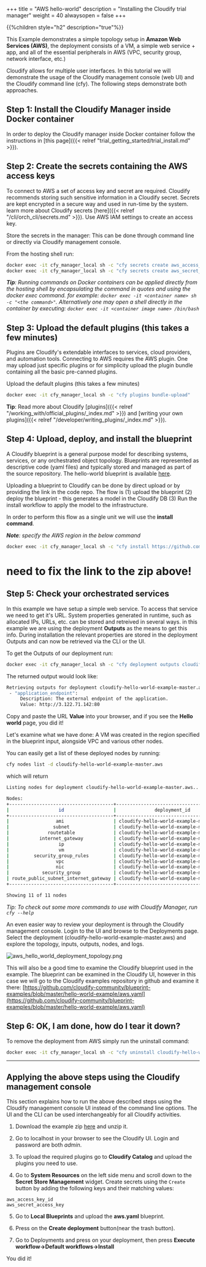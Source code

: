 +++
title = "AWS hello-world"
description = "Installing the Cloudify trial manager"
weight = 40
alwaysopen = false
+++

{{%children style="h2" description="true"%}}


This Example demonstrates a simple topology setup in **Amazon Web Services (AWS)**, the deployment consists of a VM, a simple web service + app, and all of the essential peripherals in AWS (VPC, security group, network interface, etc.)

Cloudify allows for multiple user interfaces. In this tutorial we will demonstrate the usage of the Cloudify management console (web UI) and the Cloudify command line (cfy). The following steps demonstrate both approaches.


## Step 1: Install the Cloudify Manager inside Docker container

In order to deploy the Cloudify manager inside Docker container follow the instructions in [this page]({{< relref "trial_getting_started/trial_install.md" >}}).


## Step 2: Create the secrets containing the AWS access keys

To connect to AWS a set of access key and secret are required. Cloudify recommends storing such sensitive information in a Cloudify secret. Secrets are kept encrypted in a secure way and used in run-time by the system. learn more about Cloudify secrets [here]({{< relref "/cli/orch_cli/secrets.md" >}}).
Use AWS IAM settings to create an access key.

Store the secrets in the manager:
This can be done through command line or directly via Cloudify management console.

From the hosting shell run:
```bash
docker exec -it cfy_manager_local sh -c "cfy secrets create aws_access_key_id --secret-string <value>"
docker exec -it cfy_manager_local sh -c "cfy secrets create aws_secret_access_key --secret-string <value>"
```

_**Tip**: Running commands on Docker containers can be applied directly from the hosting shell by encapsulating the command in quotes and using the docker exec command. for example: `docker exec -it <container name> sh -c "<the command>"`.  Alternatively one may open a shell directly in the container by executing: `docker exec -it <container image name> /bin/bash`_

## Step 3: Upload the default plugins (this takes a few minutes)

Plugins are Cloudify's extendable interfaces to services, cloud providers, and automation tools. Connecting to AWS requires the AWS plugin. One may upload just specific plugins or for simplicity upload the plugin bundle containing all the basic pre-canned plugins.

Upload the default plugins (this takes a few minutes)
```bash
docker exec -it cfy_manager_local sh -c "cfy plugins bundle-upload"
```
**Tip**: Read more about Cloudify [plugins]({{< relref "/working_with/official_plugins/_index.md" >}}) and [writing your own plugins]({{< relref "/developer/writing_plugins/_index.md" >}}). 

## Step 4: Upload, deploy, and install the blueprint

A Cloudify blueprint is a general purpose model for describing systems, services, or any orchestrated object topology. Blueprints are represented as descriptive code (yaml files) and typically stored and managed as part of the source repository. The hello-world blueprint is available [here](https://github.com/cloudify-community/blueprint-examples/blob/master/hello-world-example/aws.yaml).

Uploading a blueprint to Cloudify can be done by direct upload or by providing the link in the code repo. The flow is (1) upload the blueprint (2) deploy the blueprint - this generates a model in the Cloudify DB (3) Run the install workflow to apply the model to the infrastructure.

In order to perform this flow as a single unit we will use the **install command**. 


_**Note**: specify the AWS region in the below command_

```bash
docker exec -it cfy_manager_local sh -c "cfy install https://github.com/cloudify-cosmo/cloudify-hello-world-example/archive/master.zip -n aws.yaml -i aws_region_name=<AWS_REGION_NAME>"
```
# need to fix the link to the zip above!


## Step 5: Check your orchestrated services

In this example we  have setup a simple web service. To access that service we need to get it's URL.
System properties generated in runtime, such as allocated IPs, URLs, etc. can be stored and retreived in several ways. in this example we are using the deployment **Outputs** as the means to get this info. During installation the relevant properties are stored in the deployment Outputs and can now be retrieved via the CLI or the UI.

To get the Outputs of our deployment run:
```bash
docker exec -it cfy_manager_local sh -c "cfy deployment outputs cloudify-hello-world-example-master.aws"
```

The returned output would look like:
``` bash
Retrieving outputs for deployment cloudify-hello-world-example-master.aws...
 - "application_endpoint":
     Description: The external endpoint of the application.
     Value: http://3.122.71.142:80
```

Copy and paste the URL **Value** into your browser, and if you see the **Hello world** page, you did it!

Let's examine what we have done:
A VM was created in the region specified in the blueprint input, alongside VPC and various other nodes.

You can easily get a list of these deployed nodes by running:
```bash
cfy nodes list -d cloudify-hello-world-example-master.aws
```

which will return

```bash
Listing nodes for deployment cloudify-hello-world-example-master.aws...                                                                                                                                                                                                                 

Nodes:                                                                                                                                                                                                                                                                                  
+--------------------------------------+-----------------------------------------+-----------------------------------------+---------+-------------------------------------------------+------------+----------------+---------------------+-----------------------------+------------+
|                  id                  |              deployment_id              |               blueprint_id              | host_id |                       type                      | visibility |  tenant_name   | number_of_instances | planned_number_of_instances | created_by |
+--------------------------------------+-----------------------------------------+-----------------------------------------+---------+-------------------------------------------------+------------+----------------+---------------------+-----------------------------+------------+
|                 ami                  | cloudify-hello-world-example-master.aws | cloudify-hello-world-example-master.aws |         |           cloudify.nodes.aws.ec2.Image          |   tenant   | default_tenant |          1          |              1              |   admin    |
|                subnet                | cloudify-hello-world-example-master.aws | cloudify-hello-world-example-master.aws |         |          cloudify.nodes.aws.ec2.Subnet          |   tenant   | default_tenant |          1          |              1              |   admin    |
|              routetable              | cloudify-hello-world-example-master.aws | cloudify-hello-world-example-master.aws |         |        cloudify.nodes.aws.ec2.RouteTable        |   tenant   | default_tenant |          1          |              1              |   admin    |
|           internet_gateway           | cloudify-hello-world-example-master.aws | cloudify-hello-world-example-master.aws |         |      cloudify.nodes.aws.ec2.InternetGateway     |   tenant   | default_tenant |          1          |              1              |   admin    |
|                  ip                  | cloudify-hello-world-example-master.aws | cloudify-hello-world-example-master.aws |         |         cloudify.nodes.aws.ec2.ElasticIP        |   tenant   | default_tenant |          1          |              1              |   admin    |
|                  vm                  | cloudify-hello-world-example-master.aws | cloudify-hello-world-example-master.aws |    vm   |         cloudify.nodes.aws.ec2.Instances        |   tenant   | default_tenant |          1          |              1              |   admin    |
|         security_group_rules         | cloudify-hello-world-example-master.aws | cloudify-hello-world-example-master.aws |         | cloudify.nodes.aws.ec2.SecurityGroupRuleIngress |   tenant   | default_tenant |          1          |              1              |   admin    |
|                 vpc                  | cloudify-hello-world-example-master.aws | cloudify-hello-world-example-master.aws |         |            cloudify.nodes.aws.ec2.Vpc           |   tenant   | default_tenant |          1          |              1              |   admin    |
|                 nic                  | cloudify-hello-world-example-master.aws | cloudify-hello-world-example-master.aws |         |         cloudify.nodes.aws.ec2.Interface        |   tenant   | default_tenant |          1          |              1              |   admin    |
|            security_group            | cloudify-hello-world-example-master.aws | cloudify-hello-world-example-master.aws |         |       cloudify.nodes.aws.ec2.SecurityGroup      |   tenant   | default_tenant |          1          |              1              |   admin    |
| route_public_subnet_internet_gateway | cloudify-hello-world-example-master.aws | cloudify-hello-world-example-master.aws |         |           cloudify.nodes.aws.ec2.Route          |   tenant   | default_tenant |          1          |              1              |   admin    |
+--------------------------------------+-----------------------------------------+-----------------------------------------+---------+-------------------------------------------------+------------+----------------+---------------------+-----------------------------+------------+

Showing 11 of 11 nodes                                                                                                                                                                                                                                                                  
```
_Tip: To check out some more commands to use with Cloudify Manager, run `cfy --help`_

An even easier way to review your deployment is through the Cloudify management console. Login to the UI and browse to the Deployments page. Select the deployment (cloudify-hello-world-example-master.aws) and explore the topology, inputs, outputs, nodes, and logs.

![aws_hello_world_deployment_topology.png]( /images/trial_getting_started/aws_hello_world_deployment_topology.png )

This will also be a good time to examine the Cloudify blueprint used in the example. The blueprint can be examined in the Cloudify UI, however in this case we will go to the Cloudify examples repository in github and examine it there: [https://github.com/cloudify-community/blueprint-examples/blob/master/hello-world-example/aws.yaml](https://github.com/cloudify-community/blueprint-examples/blob/master/hello-world-example/aws.yaml)


## Step 6: OK, I am done, how do I tear it down?

To remove the deployment from AWS simply run the uninstall command:
```bash
docker exec -it cfy_manager_local sh -c "cfy uninstall cloudify-hello-world-example-master.<aws/gcp/azure/openstack>"
```


----


## Applying the above steps using the Cloudify management console
This section explains how to run the above described steps using the Cloudify management console UI instead of the command line options. The UI and the CLI can be used interchangeably for all Cloudify activities.

1. Download the example zip [here](https://github.com/cloudify-community/blueprint-examples/releases/download/5.0.5-1/hello-world-example.zip) and unzip it.

2. Go to localhost in your browser to see the Cloudify UI. Login and password are both _admin_.

3. To upload the required plugins go to **Cloudify Catalog** and upload the plugins you need to use.

4. Go to **System Resources** on the left side menu and scroll down to the **Secret Store Management** widget. Create secrets using the `Create` button by adding the following keys and their matching values:

```
aws_access_key_id
aws_secret_access_key
```
5. Go to **Local Blueprints** and upload the **aws.yaml** blueprint.

6. Press on the **Create deployment** button(near the trash button).

7. Go to Deployments and press on your deployment, then press **Execute workflow->Default workflows->Install**

You did it!
